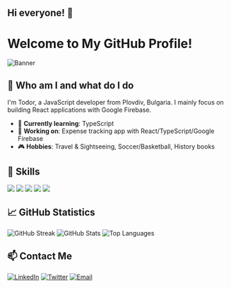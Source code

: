 ## Hi everyone! 👋

# Welcome to My GitHub Profile!

![Banner](<img src="https://avatars.githubusercontent.com/u/156669807?v=4" alt="profile-logo" />)

## 👋 Who am I and what do I do

I'm Todor, a JavaScript developer from Plovdiv, Bulgaria. I mainly focus on building React applications with Google Firebase.

- 🌱 **Currently learning**: TypeScript
- 💼 **Working on**: Expense tracking app with React/TypeScript/Google Firebase
- 🎮 **Hobbies**: Travel & Sightseeing, Soccer/Basketball, History books

## 🚀 Skills
           
<p align="left">
  <img src="https://github.com/user-attachments/assets/3cf07acf-7b90-4327-b5b2-cfd1657b2030" />
  <img src="https://github.com/user-attachments/assets/cbdf477a-69c2-4793-aaab-70a9c38573fa" />
  <img src="https://github.com/user-attachments/assets/06bccd72-eb82-44d0-b7a2-789629d58312" />
  <img src="https://github.com/user-attachments/assets/743d8181-1509-4505-bfd9-a1f3686fac1d" />
  <img src="https://github.com/user-attachments/assets/1992eb30-225c-41a3-94ba-ad157d8976ff" />





 

 


</p>

## 📈 GitHub Statistics

![GitHub Streak](https://github-readme-streak-stats.herokuapp.com/?user=todor-savov&theme=dark)
![GitHub Stats](https://github-readme-stats.vercel.app/api?username=todor-savov&show_icons=true&theme=dark)
![Top Languages](https://github-readme-stats.vercel.app/api/top-langs/?username=todor-savov&layout=compact&theme=dark)

## 📫 Contact Me

[![LinkedIn](https://img.shields.io/badge/-LinkedIn-000?&logo=LinkedIn)](https://linkedin.com/in/yourusername)
[![Twitter](https://img.shields.io/badge/-Twitter-000?&logo=Twitter)](https://twitter.com/yourusername)
[![Email](https://img.shields.io/badge/-Email-000?&logo=Gmail)](mailto:youremail@example.com)

 
